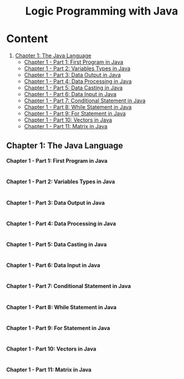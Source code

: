 <h1 align="center"> Logic Programming with Java </h1>

# Content

1. [Chapter 1: The Java Language](#chapter1)
    - [Chapter 1 - Part 1: First Program in Java](#chapter1part1)
    - [Chapter 1 - Part 2: Variables Types in Java](#chapter1part2)
    - [Chapter 1 - Part 3: Data Output in Java](#chapter1part3)
    - [Chapter 1 - Part 4: Data Processing in Java](#chapter1part4)
    - [Chapter 1 - Part 5: Data Casting in Java](#chapter1part5)
    - [Chapter 1 - Part 6: Data Input in Java](#chapter1part6)
    - [Chapter 1 - Part 7: Conditional Statement in Java](#chapter1part7)
    - [Chapter 1 - Part 8: While Statement in Java](#chapter1part8)
    - [Chapter 1 - Part 9: For Statement in Java](#chapter1part9)
    - [Chapter 1 - Part 10: Vectors in Java](#chapter1part10)
    - [Chapter 1 - Part 11: Matrix in Java](#chapter1part11)
  
## <a name="chapter1"></a>Chapter 1: The Java Language

#### <a name="chapter1part1"></a>Chapter 1 - Part 1: First Program in Java

```java


```

#### <a name="chapter1part2"></a>Chapter 1 - Part 2: Variables Types in Java

```java


```

#### <a name="chapter1part3"></a>Chapter 1 - Part 3: Data Output in Java

```java


```

#### <a name="chapter1part4"></a>Chapter 1 - Part 4: Data Processing in Java

```java


```

#### <a name="chapter1part5"></a>Chapter 1 - Part 5: Data Casting in Java

```java


```

#### <a name="chapter1part6"></a>Chapter 1 - Part 6: Data Input in Java

```java


```

#### <a name="chapter1part7"></a>Chapter 1 - Part 7: Conditional Statement in Java

```java


```

#### <a name="chapter1part8"></a>Chapter 1 - Part 8: While Statement in Java

```java


```

#### <a name="chapter1part9"></a>Chapter 1 - Part 9: For Statement in Java

```java


```

#### <a name="chapter1part10"></a>Chapter 1 - Part 10: Vectors in Java

```java


```

#### <a name="chapter1part11"></a>Chapter 1 - Part 11: Matrix in Java

```java


```

<!-- URL's -->
